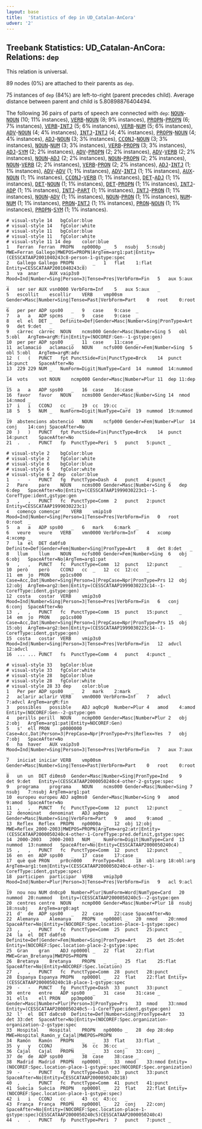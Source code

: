 ```yaml
---
layout: base
title:  'Statistics of dep in UD_Catalan-AnCora'
udver: '2'
---
```


## Treebank Statistics: UD_Catalan-AnCora: Relations: `dep`

This relation is universal.

89 nodes (0%) are attached to their parents as `dep`.

75 instances of `dep` (84%) are left-to-right (parent precedes child).
Average distance between parent and child is 5.80898876404494.

The following 36 pairs of parts of speech are connected with `dep`: <tt><a href="ca_ancora-pos-NOUN.html">NOUN</a></tt>-<tt><a href="ca_ancora-pos-NOUN.html">NOUN</a></tt> (10; 11% instances), <tt><a href="ca_ancora-pos-VERB.html">VERB</a></tt>-<tt><a href="ca_ancora-pos-NOUN.html">NOUN</a></tt> (8; 9% instances), <tt><a href="ca_ancora-pos-PROPN.html">PROPN</a></tt>-<tt><a href="ca_ancora-pos-PROPN.html">PROPN</a></tt> (6; 7% instances), <tt><a href="ca_ancora-pos-VERB.html">VERB</a></tt>-<tt><a href="ca_ancora-pos-INTJ.html">INTJ</a></tt> (5; 6% instances), <tt><a href="ca_ancora-pos-VERB.html">VERB</a></tt>-<tt><a href="ca_ancora-pos-NUM.html">NUM</a></tt> (5; 6% instances), <tt><a href="ca_ancora-pos-ADV.html">ADV</a></tt>-<tt><a href="ca_ancora-pos-NOUN.html">NOUN</a></tt> (4; 4% instances), <tt><a href="ca_ancora-pos-INTJ.html">INTJ</a></tt>-<tt><a href="ca_ancora-pos-INTJ.html">INTJ</a></tt> (4; 4% instances), <tt><a href="ca_ancora-pos-PROPN.html">PROPN</a></tt>-<tt><a href="ca_ancora-pos-NOUN.html">NOUN</a></tt> (4; 4% instances), <tt><a href="ca_ancora-pos-ADJ.html">ADJ</a></tt>-<tt><a href="ca_ancora-pos-NOUN.html">NOUN</a></tt> (3; 3% instances), <tt><a href="ca_ancora-pos-CCONJ.html">CCONJ</a></tt>-<tt><a href="ca_ancora-pos-NOUN.html">NOUN</a></tt> (3; 3% instances), <tt><a href="ca_ancora-pos-NOUN.html">NOUN</a></tt>-<tt><a href="ca_ancora-pos-NUM.html">NUM</a></tt> (3; 3% instances), <tt><a href="ca_ancora-pos-VERB.html">VERB</a></tt>-<tt><a href="ca_ancora-pos-PROPN.html">PROPN</a></tt> (3; 3% instances), <tt><a href="ca_ancora-pos-ADJ.html">ADJ</a></tt>-<tt><a href="ca_ancora-pos-SYM.html">SYM</a></tt> (2; 2% instances), <tt><a href="ca_ancora-pos-ADV.html">ADV</a></tt>-<tt><a href="ca_ancora-pos-PROPN.html">PROPN</a></tt> (2; 2% instances), <tt><a href="ca_ancora-pos-ADV.html">ADV</a></tt>-<tt><a href="ca_ancora-pos-VERB.html">VERB</a></tt> (2; 2% instances), <tt><a href="ca_ancora-pos-NOUN.html">NOUN</a></tt>-<tt><a href="ca_ancora-pos-ADJ.html">ADJ</a></tt> (2; 2% instances), <tt><a href="ca_ancora-pos-NOUN.html">NOUN</a></tt>-<tt><a href="ca_ancora-pos-PROPN.html">PROPN</a></tt> (2; 2% instances), <tt><a href="ca_ancora-pos-NOUN.html">NOUN</a></tt>-<tt><a href="ca_ancora-pos-VERB.html">VERB</a></tt> (2; 2% instances), <tt><a href="ca_ancora-pos-VERB.html">VERB</a></tt>-<tt><a href="ca_ancora-pos-PRON.html">PRON</a></tt> (2; 2% instances), <tt><a href="ca_ancora-pos-ADJ.html">ADJ</a></tt>-<tt><a href="ca_ancora-pos-INTJ.html">INTJ</a></tt> (1; 1% instances), <tt><a href="ca_ancora-pos-ADV.html">ADV</a></tt>-<tt><a href="ca_ancora-pos-ADV.html">ADV</a></tt> (1; 1% instances), <tt><a href="ca_ancora-pos-ADV.html">ADV</a></tt>-<tt><a href="ca_ancora-pos-INTJ.html">INTJ</a></tt> (1; 1% instances), <tt><a href="ca_ancora-pos-AUX.html">AUX</a></tt>-<tt><a href="ca_ancora-pos-NOUN.html">NOUN</a></tt> (1; 1% instances), <tt><a href="ca_ancora-pos-CCONJ.html">CCONJ</a></tt>-<tt><a href="ca_ancora-pos-VERB.html">VERB</a></tt> (1; 1% instances), <tt><a href="ca_ancora-pos-DET.html">DET</a></tt>-<tt><a href="ca_ancora-pos-ADJ.html">ADJ</a></tt> (1; 1% instances), <tt><a href="ca_ancora-pos-DET.html">DET</a></tt>-<tt><a href="ca_ancora-pos-NOUN.html">NOUN</a></tt> (1; 1% instances), <tt><a href="ca_ancora-pos-DET.html">DET</a></tt>-<tt><a href="ca_ancora-pos-PROPN.html">PROPN</a></tt> (1; 1% instances), <tt><a href="ca_ancora-pos-INTJ.html">INTJ</a></tt>-<tt><a href="ca_ancora-pos-ADP.html">ADP</a></tt> (1; 1% instances), <tt><a href="ca_ancora-pos-INTJ.html">INTJ</a></tt>-<tt><a href="ca_ancora-pos-PART.html">PART</a></tt> (1; 1% instances), <tt><a href="ca_ancora-pos-INTJ.html">INTJ</a></tt>-<tt><a href="ca_ancora-pos-PRON.html">PRON</a></tt> (1; 1% instances), <tt><a href="ca_ancora-pos-NOUN.html">NOUN</a></tt>-<tt><a href="ca_ancora-pos-ADV.html">ADV</a></tt> (1; 1% instances), <tt><a href="ca_ancora-pos-NOUN.html">NOUN</a></tt>-<tt><a href="ca_ancora-pos-PRON.html">PRON</a></tt> (1; 1% instances), <tt><a href="ca_ancora-pos-NUM.html">NUM</a></tt>-<tt><a href="ca_ancora-pos-NUM.html">NUM</a></tt> (1; 1% instances), <tt><a href="ca_ancora-pos-PRON.html">PRON</a></tt>-<tt><a href="ca_ancora-pos-INTJ.html">INTJ</a></tt> (1; 1% instances), <tt><a href="ca_ancora-pos-PRON.html">PRON</a></tt>-<tt><a href="ca_ancora-pos-NOUN.html">NOUN</a></tt> (1; 1% instances), <tt><a href="ca_ancora-pos-PROPN.html">PROPN</a></tt>-<tt><a href="ca_ancora-pos-SYM.html">SYM</a></tt> (1; 1% instances).


~~~ conllu
# visual-style 14	bgColor:blue
# visual-style 14	fgColor:white
# visual-style 11	bgColor:blue
# visual-style 11	fgColor:white
# visual-style 11 14 dep	color:blue
1	Ferran	Ferran	PROPN	np0000p	_	5	nsubj	5:nsubj	MWE=Ferran_Gallego|MWEPOS=PROPN|ArgTem=arg1:pat|Entity=(CESSCATAAP2001040243c8-person-1-gstype:spec
2	Gallego	Gallego	PROPN	_	_	1	flat	1:flat	Entity=CESSCATAAP2001040243c8)
3	va	anar	AUX	vaip3s0	Mood=Ind|Number=Sing|Person=3|Tense=Pres|VerbForm=Fin	5	aux	5:aux	_
4	ser	ser	AUX	vsn0000	VerbForm=Inf	5	aux	5:aux	_
5	escollit	escollir	VERB	vmp00sm	Gender=Masc|Number=Sing|Tense=Past|VerbForm=Part	0	root	0:root	_
6	per	per	ADP	sps00	_	9	case	9:case	_
7	a	a	ADP	spcms	_	9	case	9:case	_
8	el	el	DET	_	Definite=Def|Gender=Masc|Number=Sing|PronType=Art	9	det	9:det	_
9	càrrec	càrrec	NOUN	ncms000	Gender=Masc|Number=Sing	5	obl	5:obl	ArgTem=argM:fin|Entity=(NOCOREF:Gen--1-gstype:gen)
10	per	per	ADP	sps00	_	11	case	11:case	_
11	aclamació	aclamació	NOUN	ncfs000	Gender=Fem|Number=Sing	5	obl	5:obl	ArgTem=argM:adv
12	(	(	PUNCT	fpt	PunctSide=Fin|PunctType=Brck	14	punct	14:punct	SpaceAfter=No
13	229	229	NUM	_	NumForm=Digit|NumType=Card	14	nummod	14:nummod	_
14	vots	vot	NOUN	ncmp000	Gender=Masc|Number=Plur	11	dep	11:dep	_
15	a	a	ADP	sps00	_	16	case	16:case	_
16	favor	favor	NOUN	ncms000	Gender=Masc|Number=Sing	14	nmod	14:nmod	_
17	i	i	CCONJ	cc	_	19	cc	19:cc	_
18	5	5	NUM	_	NumForm=Digit|NumType=Card	19	nummod	19:nummod	_
19	abstencions	abstenció	NOUN	ncfp000	Gender=Fem|Number=Plur	14	conj	14:conj	SpaceAfter=No
20	)	)	PUNCT	fpt	PunctSide=Fin|PunctType=Brck	14	punct	14:punct	SpaceAfter=No
21	.	.	PUNCT	fp	PunctType=Peri	5	punct	5:punct	_

~~~


~~~ conllu
# visual-style 2	bgColor:blue
# visual-style 2	fgColor:white
# visual-style 6	bgColor:blue
# visual-style 6	fgColor:white
# visual-style 6 2 dep	color:blue
1	-	-	PUNCT	fg	PunctType=Dash	4	punct	4:punct	_
2	Pare	pare	NOUN	ncms000	Gender=Masc|Number=Sing	6	dep	6:dep	SpaceAfter=No|Entity=(CESSCATAAP1999030223c1--1-CorefType:ident,gstype:gen
3	,	,	PUNCT	fc	PunctType=Comm	2	punct	2:punct	Entity=CESSCATAAP1999030223c1)
4	començo	començar	VERB	vmip1s0	Mood=Ind|Number=Sing|Person=1|Tense=Pres|VerbForm=Fin	0	root	0:root	_
5	a	a	ADP	sps00	_	6	mark	6:mark	_
6	veure	veure	VERB	vmn0000	VerbForm=Inf	4	xcomp	4:xcomp	_
7	la	el	DET	da0fs0	Definite=Def|Gender=Fem|Number=Sing|PronType=Art	8	det	8:det	_
8	llum	llum	NOUN	ncfs000	Gender=Fem|Number=Sing	6	obj	6:obj	SpaceAfter=No|ArgTem=arg1:pat
9	,	,	PUNCT	fc	PunctType=Comm	12	punct	12:punct	_
10	però	però	CCONJ	cc	_	12	cc	12:cc	_
11	em	jo	PRON	pp1cs000	Case=Acc,Dat|Number=Sing|Person=1|PrepCase=Npr|PronType=Prs	12	obj	12:obj	ArgTem=arg2:ben|Entity=(CESSCATAAP1999030223c14--1-CorefType:ident,gstype:gen)
12	costa	costar	VERB	vmip3s0	Mood=Ind|Number=Sing|Person=3|Tense=Pres|VerbForm=Fin	6	conj	6:conj	SpaceAfter=No
13	,	,	PUNCT	fc	PunctType=Comm	15	punct	15:punct	_
14	em	jo	PRON	pp1cs000	Case=Acc,Dat|Number=Sing|Person=1|PrepCase=Npr|PronType=Prs	15	obj	15:obj	ArgTem=arg2:ben|Entity=(CESSCATAAP1999030223c14--1-CorefType:ident,gstype:gen)
15	costa	costar	VERB	vmip3s0	Mood=Ind|Number=Sing|Person=3|Tense=Pres|VerbForm=Fin	12	advcl	12:advcl	_
16	...	...	PUNCT	fs	PunctType=Comm	4	punct	4:punct	_

~~~


~~~ conllu
# visual-style 33	bgColor:blue
# visual-style 33	fgColor:white
# visual-style 28	bgColor:blue
# visual-style 28	fgColor:white
# visual-style 28 33 dep	color:blue
1	Per	per	ADP	sps00	_	2	mark	2:mark	_
2	aclarir	aclarir	VERB	vmn0000	VerbForm=Inf	7	advcl	7:advcl	ArgTem=argM:fin
3	possibles	possible	ADJ	aq0cp0	Number=Plur	4	amod	4:amod	Entity=(NOCOREF:Gen--2-gstype:gen
4	perills	perill	NOUN	ncmp000	Gender=Masc|Number=Plur	2	obj	2:obj	ArgTem=arg1:pat|Entity=NOCOREF:Gen)
5	s'	ell	PRON	p0000000	Case=Acc,Dat|Person=3|PrepCase=Npr|PronType=Prs|Reflex=Yes	7	obj	7:obj	SpaceAfter=No
6	ha	haver	AUX	vaip3s0	Mood=Ind|Number=Sing|Person=3|Tense=Pres|VerbForm=Fin	7	aux	7:aux	_
7	iniciat	iniciar	VERB	vmp00sm	Gender=Masc|Number=Sing|Tense=Past|VerbForm=Part	0	root	0:root	_
8	un	un	DET	di0ms0	Gender=Masc|Number=Sing|PronType=Ind	9	det	9:det	Entity=(CESSCATAAP2000050240c4-other-2-gstype:spec
9	programa	programa	NOUN	ncms000	Gender=Masc|Number=Sing	7	nsubj	7:nsubj	ArgTem=arg1:pat
10	europeu	europeu	ADJ	aq0ms0	Gender=Masc|Number=Sing	9	amod	9:amod	SpaceAfter=No
11	,	,	PUNCT	fc	PunctType=Comm	12	punct	12:punct	_
12	denominat	denominat	ADJ	aq0msp	Gender=Masc|Number=Sing|VerbForm=Part	9	amod	9:amod	_
13	Reflex	Reflex	PROPN	np0000a	_	12	obj	12:obj	MWE=Reflex_2000-2003|MWEPOS=PROPN|ArgTem=arg2:atr|Entity=(CESSCATAAP2000050240c4-other-1-CorefType:pred.definit,gstype:spec
14	2000-2003	2000-2003	NUM	_	NumForm=Digit|NumType=Card	13	nummod	13:nummod	SpaceAfter=No|Entity=CESSCATAAP2000050240c4)
15	,	,	PUNCT	fc	PunctType=Comm	12	punct	12:punct	_
16	en	en	ADP	sps00	_	17	case	17:case	_
17	què	què	PRON	pr0cn000	PronType=Rel	18	obl:arg	18:obl:arg	ArgTem=arg1:tem|Entity=(CESSCATAAP2000050240c4-other-1-CorefType:ident,gstype:spec)
18	participen	participar	VERB	vmip3p0	Mood=Ind|Number=Plur|Person=3|Tense=Pres|VerbForm=Fin	9	acl	9:acl	_
19	nou	nou	NUM	dn0cp0	Number=Plur|NumForm=Word|NumType=Card	20	nummod	20:nummod	Entity=(CESSCATAAP2000050240c5--2-gstype:gen
20	centres	centre	NOUN	ncmp000	Gender=Masc|Number=Plur	18	nsubj	18:nsubj	ArgTem=arg0:agt
21	d'	de	ADP	sps00	_	22	case	22:case	SpaceAfter=No
22	Alemanya	Alemanya	PROPN	np0000l	_	20	nmod	20:nmod	SpaceAfter=No|Entity=(NOCOREF:Spec.location-place-1-gstype:spec)
23	,	,	PUNCT	fc	PunctType=Comm	25	punct	25:punct	_
24	la	el	DET	da0fs0	Definite=Def|Gender=Fem|Number=Sing|PronType=Art	25	det	25:det	Entity=(NOCOREF:Spec.location-place-2-gstype:spec
25	Gran	gran	ADJ	np0000l	_	22	flat	22:flat	MWE=Gran_Bretanya|MWEPOS=PROPN
26	Bretanya	Bretanya	PROPN	_	_	25	flat	25:flat	SpaceAfter=No|Entity=NOCOREF:Spec.location)
27	,	,	PUNCT	fc	PunctType=Comm	28	punct	28:punct	_
28	Espanya	Espanya	PROPN	np0000l	_	22	flat	22:flat	Entity=(CESSCATAAP2000050240c18-place-1-gstype:spec
29	-	-	PUNCT	fg	PunctType=Dash	33	punct	33:punct	_
30	entre	entre	ADP	sps00	_	31	case	31:case	_
31	ells	ell	PRON	pp3mp000	Gender=Masc|Number=Plur|Person=3|PronType=Prs	33	nmod	33:nmod	Entity=(CESSCATAAP2000050240c5--1-CorefType:ident,gstype:gen)
32	l'	el	DET	da0cs0	Definite=Def|Number=Sing|PronType=Art	33	det	33:det	SpaceAfter=No|Entity=(NOCOREF:Spec.organization-organization-2-gstype:spec
33	Hospital	Hospital	PROPN	np0000o	_	28	dep	28:dep	MWE=Hospital_Ramón_y_Cajal|MWEPOS=PROPN
34	Ramón	Ramón	PROPN	_	_	33	flat	33:flat	_
35	y	y	CCONJ	_	_	36	cc	36:cc	_
36	Cajal	Cajal	PROPN	_	_	33	conj	33:conj	_
37	de	de	ADP	sps00	_	38	case	38:case	_
38	Madrid	Madrid	PROPN	np0000l	_	33	nmod	33:nmod	Entity=(NOCOREF:Spec.location-place-1-gstype:spec)NOCOREF:Spec.organization)
39	-	-	PUNCT	fg	PunctType=Dash	33	punct	33:punct	SpaceAfter=No|Entity=CESSCATAAP2000050240c18)
40	,	,	PUNCT	fc	PunctType=Comm	41	punct	41:punct	_
41	Suècia	Suècia	PROPN	np0000l	_	22	flat	22:flat	Entity=(NOCOREF:Spec.location-place-1-gstype:spec)
42	i	i	CCONJ	cc	_	43	cc	43:cc	_
43	França	França	PROPN	np0000l	_	22	conj	22:conj	SpaceAfter=No|Entity=(NOCOREF:Spec.location-place-1-gstype:spec)CESSCATAAP2000050240c5)CESSCATAAP2000050240c4)
44	.	.	PUNCT	fp	PunctType=Peri	7	punct	7:punct	_

~~~


